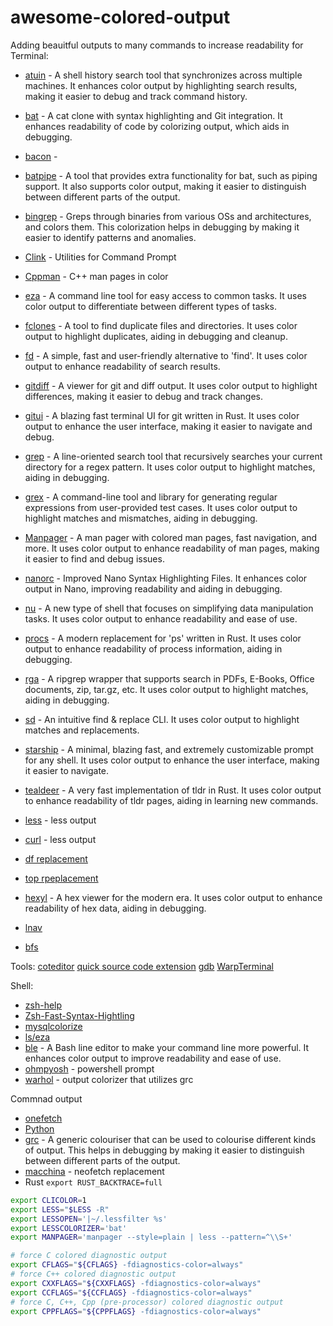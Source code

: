 # awesome-colored-output
Adding beauitful outputs to many commands to increase readability
for Terminal:

* [atuin](https://github.com/atuinsh/atuin) -  A shell history search tool that synchronizes across multiple machines. It enhances color output by highlighting search results, making it easier to debug and track command history.
* [bat](https://github.com/sharkdp/bat/) -  A cat clone with syntax highlighting and Git integration. It enhances readability of code by colorizing output, which aids in debugging.
* [bacon](https://github.com/Canop/bacon) - 
* [batpipe](https://github.com/eth-p/bat-extras/blob/master/doc/batpipe.md) -  A tool that provides extra functionality for bat, such as piping support. It also supports color output, making it easier to distinguish between different parts of the output.
* [bingrep](https://github.com/m4b/bingrep) -  Greps through binaries from various OSs and architectures, and colors them. This colorization helps in debugging by making it easier to identify patterns and anomalies.
* [Clink](https://github.com/chrisant996/clink) - Utilities for Command Prompt
* [Cppman](https://github.com/aitjcize/cppman) - C++ man pages in color
* [eza](https://github.com/eza-community/eza) -  A command line tool for easy access to common tasks. It uses color output to differentiate between different types of tasks.
* [fclones](https://github.com/pkolaczk/fclones) -  A tool to find duplicate files and directories. It uses color output to highlight duplicates, aiding in debugging and cleanup.
* [fd](https://github.com/sharkdp/fd) -  A simple, fast and user-friendly alternative to 'find'. It uses color output to enhance readability of search results.
* [gitdiff](https://github.com/dandavison/delta) -  A viewer for git and diff output. It uses color output to highlight differences, making it easier to debug and track changes.
* [gitui](https://github.com/extrawurst/gitui) -  A blazing fast terminal UI for git written in Rust. It uses color output to enhance the user interface, making it easier to navigate and debug.
* [grep](https://github.com/BurntSushi/ripgrep) -  A line-oriented search tool that recursively searches your current directory for a regex pattern. It uses color output to highlight matches, aiding in debugging.
* [grex](https://github.com/pemistahl/grex) -  A command-line tool and library for generating regular expressions from user-provided test cases. It uses color output to highlight matches and mismatches, aiding in debugging.
* [Manpager](https://github.com/Freed-Wu/manpager) -  A man pager with colored man pages, fast navigation, and more. It uses color output to enhance readability of man pages, making it easier to find and debug issues.
* [nanorc](https://github.com/scopatz/nanorc) -  Improved Nano Syntax Highlighting Files. It enhances color output in Nano, improving readability and aiding in debugging.
* [nu](https://www.nushell.sh/) -  A new type of shell that focuses on simplifying data manipulation tasks. It uses color output to enhance readability and ease of use.
* [procs](https://github.com/dalance/procs) -  A modern replacement for 'ps' written in Rust. It uses color output to enhance readability of process information, aiding in debugging.
* [rga](https://github.com/phiresky/ripgrep-all) -  A ripgrep wrapper that supports search in PDFs, E-Books, Office documents, zip, tar.gz, etc. It uses color output to highlight matches, aiding in debugging.
* [sd](https://github.com/chmln/sd) -  An intuitive find & replace CLI. It uses color output to highlight matches and replacements.
* [starship](https://starship.rs/) -  A minimal, blazing fast, and extremely customizable prompt for any shell. It uses color output to enhance the user interface, making it easier to navigate.
* [tealdeer](https://github.com/dbrgn/tealdeer) -  A very fast implementation of tldr in Rust. It uses color output to enhance readability of tldr pages, aiding in learning new commands.
* [less](https://github.com/wofr06/lesspipe) - less output 
* [curl](https://github.com/rs/curlie) - less output 

* [df replacement](https://github.com/muesli/duf)
* [top rpeplacement](https://github.com/ClementTsang/bottom)
* [hexyl](https://github.com/sharkdp/hexyl) -  A hex viewer for the modern era. It uses color output to enhance readability of hex data, aiding in debugging.
* [lnav](https://lnav.org/)
* [bfs](https://github.com/tavianator/bfs)


Tools: 
[coteditor](https://coteditor.com/)
[quick source code extension](https://github.com/sbarex/SourceCodeSyntaxHighlight)
[gdb](https://www.gdbgui.com/)
[WarpTerminal](https://www.warp.dev/)

Shell: 
* [zsh-help](https://github.com/Freed-Wu/zsh-help)
* [Zsh-Fast-Syntax-Hightling](https://github.com/zdharma/fast-syntax-highlighting)
* [mysqlcolorize](https://github.com/zpm-zsh/mysql-colorize/tree/master)
* [ls/eza](https://github.com/zpm-zsh/ls)
* [ble](https://github.com/akinomyoga/ble.sh) -  A Bash line editor to make your command line more powerful. It enhances color output to improve readability and ease of use.
* [ohmpyosh](https://ohmyposh.dev/) - powershell prompt
* [warhol](https://github.com/unixorn/warhol.plugin.zsh) - output colorizer that utilizes grc

Commnad output
* [onefetch](https://github.com/o2sh/onefetch)
* [Python](https://github.com/Qix-/better-exceptions)
* [grc](https://github.com/garabik/grc) -  A generic colouriser that can be used to colourise different kinds of output. This helps in debugging by making it easier to distinguish between different parts of the output.
* [macchina](https://github.com/Macchina-CLI/macchina) - neofetch replacement
* Rust `export RUST_BACKTRACE=full`

```sh
export CLICOLOR=1
export LESS="$LESS -R"
export LESSOPEN='|~/.lessfilter %s'
export LESSCOLORIZER='bat'
export MANPAGER='manpager --style=plain | less --pattern=^\\S+'

# force C colored diagnostic output
export CFLAGS="${CFLAGS} -fdiagnostics-color=always"
# force C++ colored diagnostic output
export CXXFLAGS="${CXXFLAGS} -fdiagnostics-color=always"
export CCFLAGS="${CCFLAGS} -fdiagnostics-color=always"
# force C, C++, Cpp (pre-processor) colored diagnostic output
export CPPFLAGS="${CPPFLAGS} -fdiagnostics-color=always"

```




